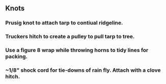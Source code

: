 ## Knots

### Prusig knot to attach tarp to contiual ridgeline.

### Truckers hitch to create a pulley to pull tarp to tree.

### Use a figure 8 wrap while throwing horns to tidy lines for packing.

### ~1/8" shock cord for tie-downs of rain fly. Attach with a clove hitch.

